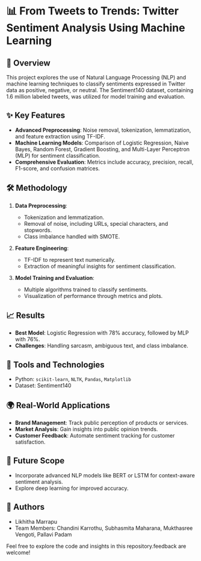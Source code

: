 # 📊 From Tweets to Trends: Twitter Sentiment Analysis Using Machine Learning

## 🌟 Overview
This project explores the use of Natural Language Processing (NLP) and machine learning techniques to classify sentiments expressed in Twitter data as positive, negative, or neutral. The Sentiment140 dataset, containing 1.6 million labeled tweets, was utilized for model training and evaluation.

## ✨ Key Features
- **Advanced Preprocessing**: Noise removal, tokenization, lemmatization, and feature extraction using TF-IDF.
- **Machine Learning Models**: Comparison of Logistic Regression, Naive Bayes, Random Forest, Gradient Boosting, and Multi-Layer Perceptron (MLP) for sentiment classification.
- **Comprehensive Evaluation**: Metrics include accuracy, precision, recall, F1-score, and confusion matrices.

## 🛠️ Methodology
1. **Data Preprocessing**:
   - Tokenization and lemmatization.
   - Removal of noise, including URLs, special characters, and stopwords.
   - Class imbalance handled with SMOTE.

2. **Feature Engineering**:
   - TF-IDF to represent text numerically.
   - Extraction of meaningful insights for sentiment classification.

3. **Model Training and Evaluation**:
   - Multiple algorithms trained to classify sentiments.
   - Visualization of performance through metrics and plots.

## 📈 Results
- **Best Model**: Logistic Regression with 78% accuracy, followed by MLP with 76%.
- **Challenges**: Handling sarcasm, ambiguous text, and class imbalance.

## 🔧 Tools and Technologies
- Python: `scikit-learn`, `NLTK`, `Pandas`, `Matplotlib`
- Dataset: Sentiment140

## 🌍 Real-World Applications
- **Brand Management**: Track public perception of products or services.
- **Market Analysis**: Gain insights into public opinion trends.
- **Customer Feedback**: Automate sentiment tracking for customer satisfaction.

## 🚀 Future Scope
- Incorporate advanced NLP models like BERT or LSTM for context-aware sentiment analysis.
- Explore deep learning for improved accuracy.

## 📜 Authors
- Likhitha Marrapu  
- Team Members: Chandini Karrothu, Subhasmita Maharana, Mukthasree Vengoti, Pallavi Padam  

Feel free to explore the code and insights in this repository.feedback are welcome!  
